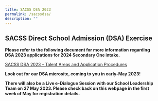 ```yaml
---
title: SACSS DSA 2023
permalink: /sacssdsa/
description: ""
---
```

SACSS Direct School Admission (DSA) Exercise
---------------------


**Please refer to the following document for more information regarding DSA 2023 applications for 2024 Secondary One intake.**

[SACSS DSA 2023 - Talent Areas and Application Procedures]()

**Look out for our DSA microsite, coming to you in early-May 2023!**

**There will also be a Live e-Dialogue Session with our School Leadership Team on 27 May 2023. Please check back on this webpage in the first week of May for registration details.**
